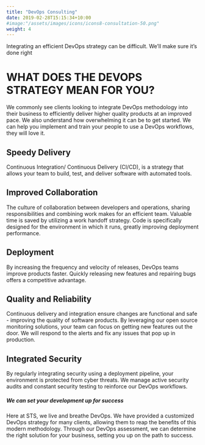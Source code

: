 ```yaml
---
title: "DevOps Consulting"
date: 2019-02-28T15:15:34+10:00
#image:"/assets/images/icons/icons8-consultation-50.png"
weight: 4
---
```


Integrating an efficient DevOps strategy can be difficult. We’ll make sure it’s done right

# WHAT DOES THE DEVOPS STRATEGY MEAN FOR YOU?
We commonly see clients looking to integrate DevOps methodology into their business to efficiently deliver higher quality products at an improved pace. We also understand how overwhelming it can be to get started. We can help you implement and train your people to use a DevOps workflows, they will love it.

## Speedy Delivery
Continuous Integration/ Continuous Delivery (CI/CD), is a strategy that allows your team to build, test, and deliver software with automated tools.

##  Improved Collaboration
The culture of collaboration between developers and operations, sharing responsibilities and combining work makes for an efficient team.
Valuable time is saved by utilizing a work handoff strategy.
Code is specifically designed for the environment in which it runs, greatly improving deployment performance.

## Deployment
By increasing the frequency and velocity of releases, DevOps teams improve products faster.
Quickly releasing new features and repairing bugs offers a competitive advantage.

##  Quality and Reliability
Continuous delivery and integration ensure changes are functional and safe - improving the quality of software products.
By leveraging our open source monitoring solutions, your team can focus on getting new features out the door. We will respond to the alerts and fix any issues that pop up in production.

##  Integrated Security
By regularly integrating security using a deployment pipeline, your environment is protected from cyber threats.
We manage active security audits and constant security testing to reinforce our DevOps workflows.

##### We can set your development up for success 
Here at STS, we live and breathe DevOps. We have provided a customized DevOps strategy for many clients, allowing them to reap the benefits of this modern methodology. Through our DevOps assessment, we can determine the right solution for your business, setting you up on the path to success.
